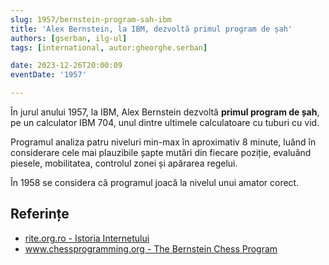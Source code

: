 ```yaml
---
slug: 1957/bernstein-program-sah-ibm
title: 'Alex Bernstein, la IBM, dezvoltă primul program de șah'
authors: [gserban, ilg-ul]
tags: [international, autor:gheorghe.serban]

date: 2023-12-26T20:00:09
eventDate: '1957'

---
```


În jurul anului 1957, la IBM, Alex Bernstein  dezvoltă
**primul program de șah**,
pe un calculator IBM 704, unul dintre ultimele calculatoare cu
tuburi cu vid.

<!-- truncate -->

Programul analiza patru niveluri min-max în aproximativ 8 minute,
luând în considerare cele mai plauzibile șapte mutări din fiecare
poziție, evaluând piesele, mobilitatea, controlul zonei și apărarea
regelui.

În 1958 se considera că programul joacă la nivelul unui amator corect.

## Referințe

- [rite.org.ro - Istoria Internetului](https://rite.org.ro/istoria-internetului/)
- [www.chessprogramming.org - The Bernstein Chess Program](https://www.chessprogramming.org/The_Bernstein_Chess_Program)

